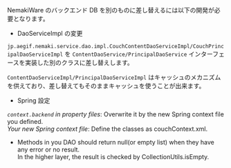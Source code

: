 NemakiWare のバックエンド DB を別のものに差し替えるには以下の開発が必要となります。

* DaoServiceImpl の変更

`jp.aegif.nemaki.service.dao.impl.CouchContentDaoServiceImpl/CouchPrincipalDaoServiceImpl` を  `ContentDaoService/PrincipalDaoService` インターフェースを実装した別のクラスに差し替えします。
  
`ContentDaoServiceImpl/PrincipalDaoServiceImpl` はキャッシュのメカニズムを供えており、差し替えてもそのままキャッシュを使うことが出来ます。

*  Spring 設定

_`context.backend` in property files_: Overwrite it by the new Spring context file you defined.  
_Your new Spring context file_: Define the classes as couchContext.xml. 

* Methods in you DAO should return null(or empty list) when they have any error or no result.  
In the higher layer, the result is checked by CollectionUtils.isEmpty.